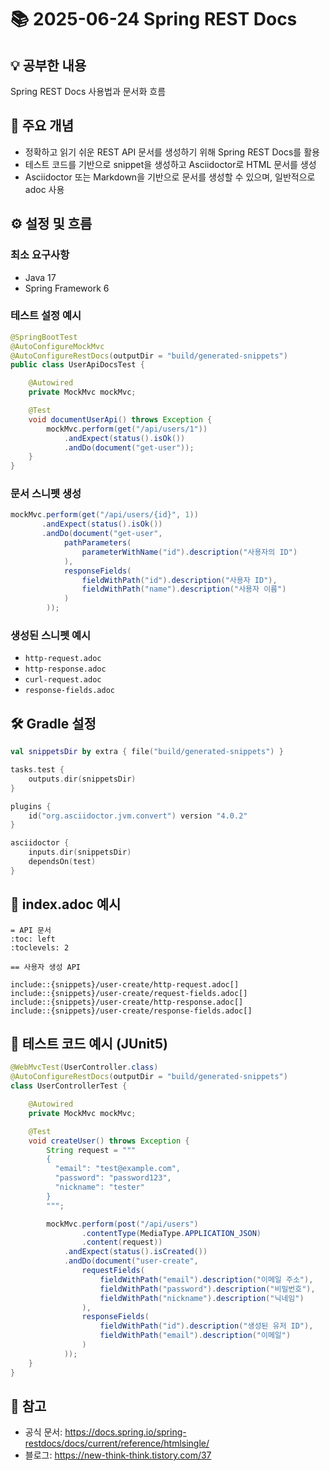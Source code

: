 # 📚 2025-06-24 Spring REST Docs

## 💡 공부한 내용
Spring REST Docs 사용법과 문서화 흐름

## 🧠 주요 개념
- 정확하고 읽기 쉬운 REST API 문서를 생성하기 위해 Spring REST Docs를 활용
- 테스트 코드를 기반으로 snippet을 생성하고 Asciidoctor로 HTML 문서를 생성
- Asciidoctor 또는 Markdown을 기반으로 문서를 생성할 수 있으며, 일반적으로 adoc 사용

## ⚙️ 설정 및 흐름

### 최소 요구사항
- Java 17
- Spring Framework 6

### 테스트 설정 예시

```java
@SpringBootTest
@AutoConfigureMockMvc
@AutoConfigureRestDocs(outputDir = "build/generated-snippets")
public class UserApiDocsTest {

    @Autowired
    private MockMvc mockMvc;

    @Test
    void documentUserApi() throws Exception {
        mockMvc.perform(get("/api/users/1"))
            .andExpect(status().isOk())
            .andDo(document("get-user"));
    }
}
```

### 문서 스니펫 생성

```java
mockMvc.perform(get("/api/users/{id}", 1))
       .andExpect(status().isOk())
       .andDo(document("get-user",
            pathParameters(
                parameterWithName("id").description("사용자의 ID")
            ),
            responseFields(
                fieldWithPath("id").description("사용자 ID"),
                fieldWithPath("name").description("사용자 이름")
            )
        ));
```

### 생성된 스니펫 예시
- `http-request.adoc`
- `http-response.adoc`
- `curl-request.adoc`
- `response-fields.adoc`

## 🛠 Gradle 설정

```kotlin
val snippetsDir by extra { file("build/generated-snippets") }

tasks.test {
    outputs.dir(snippetsDir)
}

plugins {
    id("org.asciidoctor.jvm.convert") version "4.0.2"
}

asciidoctor {
    inputs.dir(snippetsDir)
    dependsOn(test)
}
```

## 🧾 index.adoc 예시

```adoc
= API 문서
:toc: left
:toclevels: 2

== 사용자 생성 API

include::{snippets}/user-create/http-request.adoc[]
include::{snippets}/user-create/request-fields.adoc[]
include::{snippets}/user-create/http-response.adoc[]
include::{snippets}/user-create/response-fields.adoc[]
```

## 🧪 테스트 코드 예시 (JUnit5)

```java
@WebMvcTest(UserController.class)
@AutoConfigureRestDocs(outputDir = "build/generated-snippets")
class UserControllerTest {

    @Autowired
    private MockMvc mockMvc;

    @Test
    void createUser() throws Exception {
        String request = """
        {
          "email": "test@example.com",
          "password": "password123",
          "nickname": "tester"
        }
        """;

        mockMvc.perform(post("/api/users")
                .contentType(MediaType.APPLICATION_JSON)
                .content(request))
            .andExpect(status().isCreated())
            .andDo(document("user-create",
                requestFields(
                    fieldWithPath("email").description("이메일 주소"),
                    fieldWithPath("password").description("비밀번호"),
                    fieldWithPath("nickname").description("닉네임")
                ),
                responseFields(
                    fieldWithPath("id").description("생성된 유저 ID"),
                    fieldWithPath("email").description("이메일")
                )
            ));
    }
}
```

## 🔗 참고
- 공식 문서: https://docs.spring.io/spring-restdocs/docs/current/reference/htmlsingle/
- 블로그: https://new-think-think.tistory.com/37
